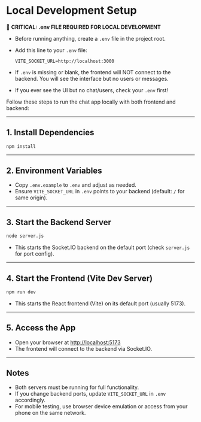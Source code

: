 # Local Development Setup

🚨 **CRITICAL: .env FILE REQUIRED FOR LOCAL DEVELOPMENT**

- Before running anything, create a `.env` file in the project root.
- Add this line to your `.env` file:
  
  ```
  VITE_SOCKET_URL=http://localhost:3000
  ```
- If `.env` is missing or blank, the frontend will NOT connect to the backend. You will see the interface but no users or messages.
- If you ever see the UI but no chat/users, check your `.env` first!


Follow these steps to run the chat app locally with both frontend and backend:

---

## 1. Install Dependencies

```sh
npm install
```

---

## 2. Environment Variables

- Copy `.env.example` to `.env` and adjust as needed.
- Ensure `VITE_SOCKET_URL` in `.env` points to your backend (default: `/` for same origin).

---

## 3. Start the Backend Server

```sh
node server.js
```
- This starts the Socket.IO backend on the default port (check `server.js` for port config).

---

## 4. Start the Frontend (Vite Dev Server)

```sh
npm run dev
```
- This starts the React frontend (Vite) on its default port (usually 5173).

---

## 5. Access the App

- Open your browser at [http://localhost:5173](http://localhost:5173)
- The frontend will connect to the backend via Socket.IO.

---

## Notes

- Both servers must be running for full functionality.
- If you change backend ports, update `VITE_SOCKET_URL` in `.env` accordingly.
- For mobile testing, use browser device emulation or access from your phone on the same network.
